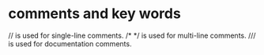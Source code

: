 # comments and key words
// is used for single-line comments.
/* */ is used for multi-line comments.
/// is used for documentation comments.